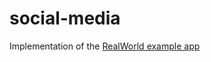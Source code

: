 # social-media

Implementation of the [RealWorld example app](https://github.com/gothinkster/react-redux-realworld-example-app)